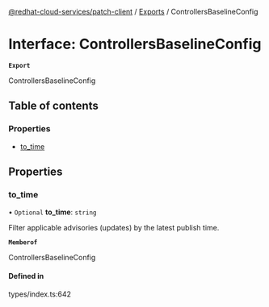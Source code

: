 [@redhat-cloud-services/patch-client](../README.md) / [Exports](../modules.md) / ControllersBaselineConfig

# Interface: ControllersBaselineConfig

**`Export`**

ControllersBaselineConfig

## Table of contents

### Properties

- [to\_time](ControllersBaselineConfig.md#to_time)

## Properties

### to\_time

• `Optional` **to\_time**: `string`

Filter applicable advisories (updates) by the latest publish time.

**`Memberof`**

ControllersBaselineConfig

#### Defined in

types/index.ts:642
